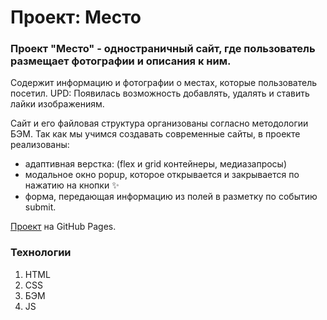 # Проект: Место

### Проект "Место" - одностраничный сайт, где пользователь размещает фотографии и описания к ним.

Содержит информацию и фотографии о местах, которые пользователь посетил.
UPD: Появилась возможность добавлять, удалять и ставить лайки изображениям.

Сайт и его файловая структура организованы согласно методологии БЭМ.
Так как мы учимся создавать современные сайты, в проекте реализованы:
* адаптивная верстка: (flex и grid контейнеры, медиазапросы)
* модальное окно popup, которое открывается и закрывается по нажатию на кнопки :sparkles:
* форма, передающая информацию из полей в разметку по событию submit.

[Проект](https://saptho.github.io/mesto_project/index.html) на GitHub Pages.

### Технологии

1. HTML
2. CSS
3. БЭМ
3. JS
